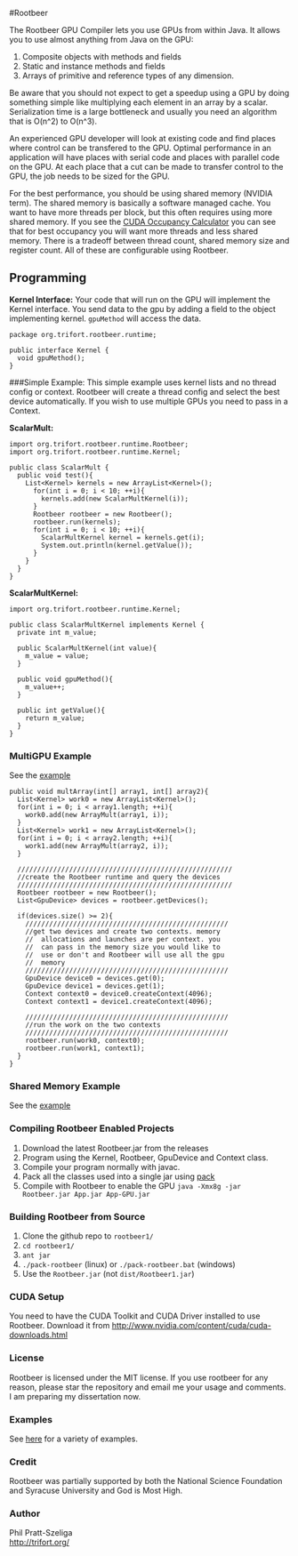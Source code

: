 #Rootbeer

The Rootbeer GPU Compiler lets you use GPUs from within Java. It allows you to use almost anything from Java on the GPU:

  1. Composite objects with methods and fields
  2. Static and instance methods and fields
  3. Arrays of primitive and reference types of any dimension.

Be aware that you should not expect to get a speedup using a GPU by doing something simple
like multiplying each element in an array by a scalar. Serialization time is a large bottleneck
and usually you need an algorithm that is O(n^2) to O(n^3).

An experienced GPU developer will look at existing code and find places where control can 
be transfered to the GPU. Optimal performance in an application will have places with serial
code and places with parallel code on the GPU. At each place that a cut can be made to transfer
control to the GPU, the job needs to be sized for the GPU.

For the best performance, you should be using shared memory (NVIDIA term). The shared memory is
basically a software managed cache. You want to have more threads per block, but this often
requires using more shared memory. If you see the [CUDA Occupancy Calculator](http://developer.download.nvidia.com/compute/cuda/CUDA_Occupancy_calculator.xls) you can see
that for best occupancy you will want more threads and less shared memory. There is a tradeoff 
between thread count, shared memory size and register count. All of these are configurable
using Rootbeer.

## Programming  
<b>Kernel Interface:</b> Your code that will run on the GPU will implement the Kernel interface.
You send data to the gpu by adding a field to the object implementing kernel. `gpuMethod` will access the data.

    package org.trifort.rootbeer.runtime;
    
    public interface Kernel {
      void gpuMethod();
    }
    
###Simple Example:
This simple example uses kernel lists and no thread config or context. Rootbeer will create a thread config and select the best device automatically. If you wish to use multiple GPUs you need to pass in a Context.

<b>ScalarMult:</b>

    import org.trifort.rootbeer.runtime.Rootbeer;
    import org.trifort.rootbeer.runtime.Kernel;
    
    public class ScalarMult {
      public void test(){
        List<Kernel> kernels = new ArrayList<Kernel>();
          for(int i = 0; i < 10; ++i){
            kernels.add(new ScalarMultKernel(i));
          }
          Rootbeer rootbeer = new Rootbeer();
          rootbeer.run(kernels);
          for(int i = 0; i < 10; ++i){
            ScalarMultKernel kernel = kernels.get(i);
            System.out.println(kernel.getValue());
          }
        }
      }
    }
    
<b>ScalarMultKernel:</b>

    import org.trifort.rootbeer.runtime.Kernel;
    
    public class ScalarMultKernel implements Kernel {
      private int m_value;
        
      public ScalarMultKernel(int value){
        m_value = value;
      }
        
      public void gpuMethod(){
        m_value++;
      }
        
      public int getValue(){
        return m_value;
      }
    }

### MultiGPU Example
See the [example](https://github.com/pcpratts/rootbeer1/tree/master/examples/MultiGpu)

    public void multArray(int[] array1, int[] array2){
      List<Kernel> work0 = new ArrayList<Kernel>();
      for(int i = 0; i < array1.length; ++i){
        work0.add(new ArrayMult(array1, i));
      }
      List<Kernel> work1 = new ArrayList<Kernel>();
      for(int i = 0; i < array2.length; ++i){
        work1.add(new ArrayMult(array2, i));
      }

      //////////////////////////////////////////////////////
      //create the Rootbeer runtime and query the devices
      //////////////////////////////////////////////////////
      Rootbeer rootbeer = new Rootbeer();
      List<GpuDevice> devices = rootbeer.getDevices();

      if(devices.size() >= 2){
        ///////////////////////////////////////////////////
        //get two devices and create two contexts. memory
        //  allocations and launches are per context. you
        //  can pass in the memory size you would like to
        //  use or don't and Rootbeer will use all the gpu
        //  memory
        ///////////////////////////////////////////////////
        GpuDevice device0 = devices.get(0);
        GpuDevice device1 = devices.get(1); 
        Context context0 = device0.createContext(4096);
        Context context1 = device1.createContext(4096);

        ///////////////////////////////////////////////////
        //run the work on the two contexts
        ///////////////////////////////////////////////////
        rootbeer.run(work0, context0);
        rootbeer.run(work1, context1);
      } 
    }

### Shared Memory Example
See the [example](https://github.com/pcpratts/rootbeer1/tree/master/gtc2013/Matrix)

### Compiling Rootbeer Enabled Projects
1. Download the latest Rootbeer.jar from the releases
2. Program using the Kernel, Rootbeer, GpuDevice and Context class.
3. Compile your program normally with javac.
4. Pack all the classes used into a single jar using [pack](https://github.com/pcpratts/pack/)
5. Compile with Rootbeer to enable the GPU
   `java -Xmx8g -jar Rootbeer.jar App.jar App-GPU.jar`

### Building Rootbeer from Source

1. Clone the github repo to `rootbeer1/`
2. `cd rootbeer1/`
3. `ant jar`
4. `./pack-rootbeer` (linux) or `./pack-rootbeer.bat` (windows)
5. Use the `Rootbeer.jar` (not `dist/Rootbeer1.jar`)

### CUDA Setup

You need to have the CUDA Toolkit and CUDA Driver installed to use Rootbeer.
Download it from http://www.nvidia.com/content/cuda/cuda-downloads.html

### License

Rootbeer is licensed under the MIT license. If you use rootbeer for any reason, please
star the repository and email me your usage and comments. I am preparing my dissertation
now.

### Examples

See [here](https://github.com/pcpratts/rootbeer1/tree/master/examples) for a variety of
examples.

### Credit

Rootbeer was partially supported by both the National Science Foundation and
Syracuse University and God is Most High.

### Author

Phil Pratt-Szeliga  
http://trifort.org/

